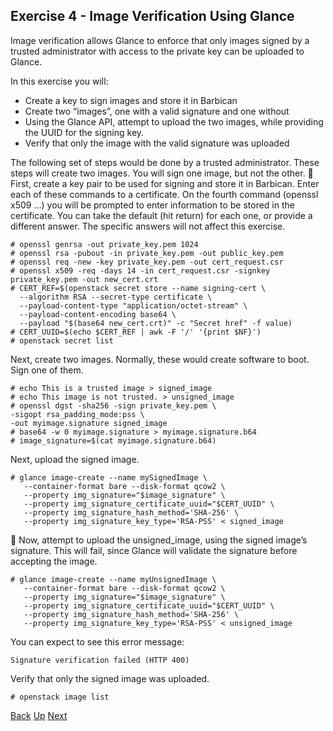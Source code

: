 ## Exercise 4 - Image Verification Using Glance
Image verification allows Glance to enforce that only images signed by a trusted administrator with access to the private key can be uploaded to Glance.

In this exercise you will:
- Create a key to sign images and store it in Barbican
- Create two “images”, one with a valid signature and one without
- Using the Glance API, attempt to upload the two images, while providing the UUID for the signing key.
- Verify that only the image with the valid signature was uploaded

The following set of steps would be done by a trusted administrator.  These steps will create two images.  You will sign one image, but not the other.

First, create a key pair to be used for signing and store it in Barbican.  Enter each of these commands to a certificate.  On the fourth command (openssl x509 …) you will be prompted to enter information to be stored in the certificate.  You can take the default (hit return) for each one, or provide a different answer.  The specific answers will not affect this exercise.

    # openssl genrsa -out private_key.pem 1024
    # openssl rsa -pubout -in private_key.pem -out public_key.pem
    # openssl req -new -key private_key.pem -out cert_request.csr
    # openssl x509 -req -days 14 -in cert_request.csr -signkey private_key.pem -out new_cert.crt
    # CERT_REF=$(openstack secret store --name signing-cert \
      --algorithm RSA --secret-type certificate \
      --payload-content-type "application/octet-stream" \
      --payload-content-encoding base64 \
      --payload "$(base64 new_cert.crt)" -c "Secret href" -f value)
    # CERT_UUID=$(echo $CERT_REF | awk -F '/' '{print $NF}')
    # openstack secret list

Next, create two images.  Normally, these would create software to boot.  Sign one of them.

    # echo This is a trusted image > signed_image
    # echo This image is not trusted. > unsigned_image
    # openssl dgst -sha256 -sign private_key.pem \
    -sigopt rsa_padding_mode:pss \
    -out myimage.signature signed_image
    # base64 -w 0 myimage.signature > myimage.signature.b64
    # image_signature=$(cat myimage.signature.b64)

Next, upload the signed image.

    # glance image-create --name mySignedImage \
       --container-format bare --disk-format qcow2 \
       --property img_signature="$image_signature" \
       --property img_signature_certificate_uuid="$CERT_UUID" \
       --property img_signature_hash_method='SHA-256' \
       --property img_signature_key_type='RSA-PSS' < signed_image

Now, attempt to upload the unsigned_image, using the signed image’s signature.  This will fail, since Glance will validate the signature before accepting the image.

    # glance image-create --name myUnsignedImage \
       --container-format bare --disk-format qcow2 \
       --property img_signature="$image_signature" \
       --property img_signature_certificate_uuid="$CERT_UUID" \
       --property img_signature_hash_method='SHA-256' \
       --property img_signature_key_type='RSA-PSS' < unsigned_image

You can expect to see this error message:

    Signature verification failed (HTTP 400)

Verify that only the signed image was uploaded.

    # openstack image list


[Back](Exercise_03_Encrypted_Volumes.md) [Up](../README.md) [Next](Exercise_05_Secret_Containers.md)
